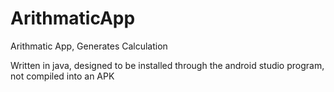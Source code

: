 # ArithmaticApp
Arithmatic App, Generates Calculation

Written in java, designed to be installed through the android studio program, not compiled into an APK
